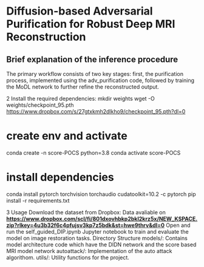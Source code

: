 # Diffusion-based Adversarial Purification for Robust Deep MRI Reconstruction

## Brief explanation of the inference procedure
The primary workflow consists of two key stages: first, the purification process, implemented using the adv_purification code, followed by training the MoDL network to further refine the reconstructed output.

2 Install the required dependencies:
mkdir weights
wget -O weights/checkpoint_95.pth https://www.dropbox.com/s/27gtxkmh2dlkho9/checkpoint_95.pth?dl=0

# create env and activate
conda create -n score-POCS python=3.8
conda activate score-POCS

# install dependencies
conda install pytorch torchvision torchaudio cudatoolkit=10.2 -c pytorch
pip install -r requirements.txt

3 Usage Download the dataset from Dropbox: Data avaliable on **https://www.dropbox.com/scl/fi/801dxovhbkp2bkl2krz5x/NEW_KSPACE.zip?rlkey=4u3b32f6c4pfujsv3kp7z5bdk&st=hwe9thrv&dl=0**
Open and run the self_guided_DIP.ipynb Jupyter notebook to train and evaluate the model on image restoration tasks.
Directory Structure
models/: Contains model architecture code which have the DIDN network and the score based MRI model network
autoattack/: Implementation of the auto attack algorithom.
utils/: Utility functions for the project.

